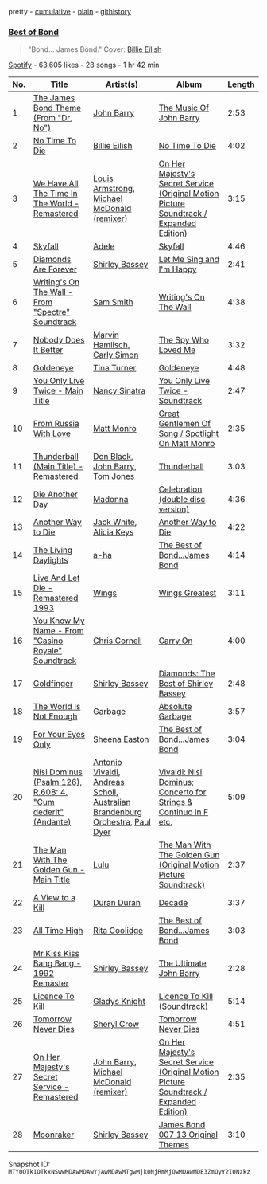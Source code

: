 pretty - [cumulative](/playlists/cumulative/37i9dQZF1DX0ZzMQgXnSUD.md) - [plain](/playlists/plain/37i9dQZF1DX0ZzMQgXnSUD) - [githistory](https://github.githistory.xyz/mackorone/spotify-playlist-archive/blob/main/playlists/plain/37i9dQZF1DX0ZzMQgXnSUD)

### [Best of Bond](https://open.spotify.com/playlist/37i9dQZF1DX0ZzMQgXnSUD)

> "Bond..\. James Bond." Cover: <a href="spotify:artist:6qqNVTkY8uBg9cP3Jd7DAH">Billie Eilish</a>

[Spotify](https://open.spotify.com/user/spotify) - 63,605 likes - 28 songs - 1 hr 42 min

| No. | Title | Artist(s) | Album | Length |
|---|---|---|---|---|
| 1 | [The James Bond Theme \(From "Dr\. No"\)](https://open.spotify.com/track/589AelScFm0FYQ4VG1biJi) | [John Barry](https://open.spotify.com/artist/7ctAOUlIAs7yuMODWE2Fyz) | [The Music Of John Barry](https://open.spotify.com/album/1DtpXIGGw9vQXZvKmqDmKA) | 2:53 |
| 2 | [No Time To Die](https://open.spotify.com/track/73SpzrcaHk0RQPFP73vqVR) | [Billie Eilish](https://open.spotify.com/artist/6qqNVTkY8uBg9cP3Jd7DAH) | [No Time To Die](https://open.spotify.com/album/5sXSHscDjBez8VF20cSyad) | 4:02 |
| 3 | [We Have All The Time In The World \- Remastered](https://open.spotify.com/track/0OAnoLrIVxpdne3mkVLrwr) | [Louis Armstrong](https://open.spotify.com/artist/19eLuQmk9aCobbVDHc6eek), [Michael McDonald \(remixer\)](https://open.spotify.com/artist/5LfgKyHrbB2E37aYE5LC0C) | [On Her Majesty's Secret Service \(Original Motion Picture Soundtrack / Expanded Edition\)](https://open.spotify.com/album/4BVd2gkQNWj30YN5P3r8Av) | 3:15 |
| 4 | [Skyfall](https://open.spotify.com/track/3mr584ZFSkZrWja9kJAzlb) | [Adele](https://open.spotify.com/artist/4dpARuHxo51G3z768sgnrY) | [Skyfall](https://open.spotify.com/album/7eZO3WCzvtYIbXI0ZkefzS) | 4:46 |
| 5 | [Diamonds Are Forever](https://open.spotify.com/track/3Tp3nTswQmMzmQRqZu4iM2) | [Shirley Bassey](https://open.spotify.com/artist/090VebphoycdEyH165iMqc) | [Let Me Sing and I'm Happy](https://open.spotify.com/album/7Ln5CiGZ9hMBVJVRhyoTL5) | 2:41 |
| 6 | [Writing's On The Wall \- From "Spectre" Soundtrack](https://open.spotify.com/track/1PWnAEQcbwQwK759otUbta) | [Sam Smith](https://open.spotify.com/artist/2wY79sveU1sp5g7SokKOiI) | [Writing's On The Wall](https://open.spotify.com/album/50bQvrNAFsAaIbqCcfD7FT) | 4:38 |
| 7 | [Nobody Does It Better](https://open.spotify.com/track/49RUdNvwSiUTC8fBh4KKoC) | [Marvin Hamlisch](https://open.spotify.com/artist/1VN38ZSdtQnHLa8PfTTKZD), [Carly Simon](https://open.spotify.com/artist/4FtSnMlCVxCswABUmdhwpm) | [The Spy Who Loved Me](https://open.spotify.com/album/5k55f89cnXdy0BikkUeBHJ) | 3:32 |
| 8 | [Goldeneye](https://open.spotify.com/track/528QhCT2v3HgD71RmrSUNW) | [Tina Turner](https://open.spotify.com/artist/1zuJe6b1roixEKMOtyrEak) | [Goldeneye](https://open.spotify.com/album/4aBVXvgB75LzBQTbKiauQN) | 4:48 |
| 9 | [You Only Live Twice \- Main Title](https://open.spotify.com/track/68qxZGCBmN5HY4gmK0iURW) | [Nancy Sinatra](https://open.spotify.com/artist/3IZrrNonYELubLPJmqOci2) | [You Only Live Twice \- Soundtrack](https://open.spotify.com/album/70yvWorA4DzKWsS3Nvz89q) | 2:47 |
| 10 | [From Russia With Love](https://open.spotify.com/track/5BAHAfFiz8NbgTHf9MgleH) | [Matt Monro](https://open.spotify.com/artist/06kr5yNAM2rOf4DXemM8fl) | [Great Gentlemen Of Song / Spotlight On Matt Monro](https://open.spotify.com/album/37OQPuhA2crGPP7Yk3yIzR) | 2:35 |
| 11 | [Thunderball \(Main Title\) \- Remastered](https://open.spotify.com/track/4LU5jR2Vmj0lZiA8tHXIia) | [Don Black](https://open.spotify.com/artist/63KnR8pniNe7l75qr1GK7Q), [John Barry](https://open.spotify.com/artist/7ctAOUlIAs7yuMODWE2Fyz), [Tom Jones](https://open.spotify.com/artist/1T0wRBO0CK0vK8ouUMqEl5) | [Thunderball](https://open.spotify.com/album/3VEq0jeSYz3Yzh2ibaqryN) | 3:03 |
| 12 | [Die Another Day](https://open.spotify.com/track/4NvgRMckw4uzjNn2t7taPe) | [Madonna](https://open.spotify.com/artist/6tbjWDEIzxoDsBA1FuhfPW) | [Celebration \(double disc version\)](https://open.spotify.com/album/43lok9zd7BW5CoYkXZs7S0) | 4:36 |
| 13 | [Another Way to Die](https://open.spotify.com/track/5UnqU47OSB8LBahj0jtjrR) | [Jack White](https://open.spotify.com/artist/4FZ3j1oH43e7cukCALsCwf), [Alicia Keys](https://open.spotify.com/artist/3DiDSECUqqY1AuBP8qtaIa) | [Another Way to Die](https://open.spotify.com/album/1iK4QZS9qwiS2fsSokczy5) | 4:22 |
| 14 | [The Living Daylights](https://open.spotify.com/track/6oRSTcYQJfbdskkFfKI9L6) | [a\-ha](https://open.spotify.com/artist/2jzc5TC5TVFLXQlBNiIUzE) | [The Best of Bond...James Bond](https://open.spotify.com/album/2lHvf04m2IO93HC7PNdkfL) | 4:14 |
| 15 | [Live And Let Die \- Remastered 1993](https://open.spotify.com/track/6Z1zJjEXLrszqTPol6bfFV) | [Wings](https://open.spotify.com/artist/3sFhA6G1N0gG1pszb6kk1m) | [Wings Greatest](https://open.spotify.com/album/7vvo1go8wl2NEmvcvjE4Dh) | 3:11 |
| 16 | [You Know My Name \- From "Casino Royale" Soundtrack](https://open.spotify.com/track/4MR9iW77LJoPPDjwAYbIZZ) | [Chris Cornell](https://open.spotify.com/artist/0XHiH53dHrvbwfjYM7en7I) | [Carry On](https://open.spotify.com/album/7DTYi2YCfQZGDyeedTdNGb) | 4:00 |
| 17 | [Goldfinger](https://open.spotify.com/track/7r0EUONfPUZ8SD1vu4ro27) | [Shirley Bassey](https://open.spotify.com/artist/090VebphoycdEyH165iMqc) | [Diamonds: The Best of Shirley Bassey](https://open.spotify.com/album/47CseYTjSFPkxo9SDFQoot) | 2:48 |
| 18 | [The World Is Not Enough](https://open.spotify.com/track/0wnIPcs7V0XMwtcg0yjKpg) | [Garbage](https://open.spotify.com/artist/6S0GHTqz5sxK5f9HtLXn9q) | [Absolute Garbage](https://open.spotify.com/album/6nZQaZ0is5KhtuJeay9wxP) | 3:57 |
| 19 | [For Your Eyes Only](https://open.spotify.com/track/725WEYn3Pksgnr4xlgKScZ) | [Sheena Easton](https://open.spotify.com/artist/5dcOK4stT4JDkP6Dqhbz5s) | [The Best of Bond...James Bond](https://open.spotify.com/album/2lHvf04m2IO93HC7PNdkfL) | 3:04 |
| 20 | [Nisi Dominus \(Psalm 126\), R.608: 4\. "Cum dederit" \(Andante\)](https://open.spotify.com/track/1V424bznKNjbtiu5WQJJnW) | [Antonio Vivaldi](https://open.spotify.com/artist/2QOIawHpSlOwXDvSqQ9YJR), [Andreas Scholl](https://open.spotify.com/artist/2LnE7uKchgVW2Uv7vzwixZ), [Australian Brandenburg Orchestra](https://open.spotify.com/artist/7bgFF4zaVhszPXXynAENpi), [Paul Dyer](https://open.spotify.com/artist/0RNKUNnZLg1MdRPC37YG3I) | [Vivaldi: Nisi Dominus; Concerto for Strings & Continuo in F etc.](https://open.spotify.com/album/7jfGaOYTuV2ZBZ8CgBBN4w) | 5:09 |
| 21 | [The Man With The Golden Gun \- Main Title](https://open.spotify.com/track/2wBWVKsv9VIbvlPdJtQbz7) | [Lulu](https://open.spotify.com/artist/2fP4hXUr0AbFmbO9IZsbcN) | [The Man With The Golden Gun \(Original Motion Picture Soundtrack\)](https://open.spotify.com/album/73keMsTiKlV4N852puufnJ) | 2:37 |
| 22 | [A View to a Kill](https://open.spotify.com/track/6I4snLrVOrJsLdd43isc27) | [Duran Duran](https://open.spotify.com/artist/0lZoBs4Pzo7R89JM9lxwoT) | [Decade](https://open.spotify.com/album/4P6rgSkSEXFGrpTk9NZUAj) | 3:37 |
| 23 | [All Time High](https://open.spotify.com/track/2YJUsgMfRBDE0T4FbijXqp) | [Rita Coolidge](https://open.spotify.com/artist/1vnIL4DMlivP55ioM6KitW) | [The Best of Bond...James Bond](https://open.spotify.com/album/2lHvf04m2IO93HC7PNdkfL) | 3:03 |
| 24 | [Mr Kiss Kiss Bang Bang \- 1992 Remaster](https://open.spotify.com/track/7uYZJ6actSUcazhKjjyZsK) | [Shirley Bassey](https://open.spotify.com/artist/090VebphoycdEyH165iMqc) | [The Ultimate John Barry](https://open.spotify.com/album/04ZuIHUjEiAnAoODb9UQ6j) | 2:28 |
| 25 | [Licence To Kill](https://open.spotify.com/track/1Uncju2gBQddr8FLkKLSIG) | [Gladys Knight](https://open.spotify.com/artist/2aXiJJHJei5BmCykxI37y0) | [Licence To Kill \(Soundtrack\)](https://open.spotify.com/album/1FJqm33kcszjvHXriTfKjx) | 5:14 |
| 26 | [Tomorrow Never Dies](https://open.spotify.com/track/3peBSjcjaouspgb68WK2sk) | [Sheryl Crow](https://open.spotify.com/artist/4TKTii6gnOnUXQHyuo9JaD) | [Tomorrow Never Dies](https://open.spotify.com/album/2UGZoHiNl2bDZyHIbaQ9Vo) | 4:51 |
| 27 | [On Her Majesty's Secret Service \- Remastered](https://open.spotify.com/track/3M0zi8iD2KRzY71XcGFUpE) | [John Barry](https://open.spotify.com/artist/7ctAOUlIAs7yuMODWE2Fyz), [Michael McDonald \(remixer\)](https://open.spotify.com/artist/5LfgKyHrbB2E37aYE5LC0C) | [On Her Majesty's Secret Service \(Original Motion Picture Soundtrack / Expanded Edition\)](https://open.spotify.com/album/4BVd2gkQNWj30YN5P3r8Av) | 2:35 |
| 28 | [Moonraker](https://open.spotify.com/track/3fmYId4SqzuLFQkCXPRWjg) | [Shirley Bassey](https://open.spotify.com/artist/090VebphoycdEyH165iMqc) | [James Bond 007 13 Original Themes](https://open.spotify.com/album/1BIkw8IbCvCsZ942czLa4K) | 3:10 |

Snapshot ID: `MTY0OTk1OTkxNSwwMDAwMDAwYjAwMDAwMTgwMjk0NjRmMjQwMDAwMDE3ZmQyY2I0Nzkz`
